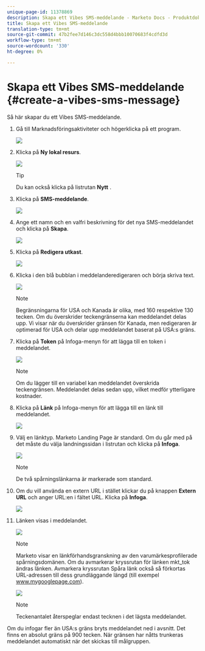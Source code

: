 ```yaml
---
unique-page-id: 11378869
description: Skapa ett Vibes SMS-meddelande - Marketo Docs - Produktdokumentation
title: Skapa ett Vibes SMS-meddelande
translation-type: tm+mt
source-git-commit: 47b2fee7d146c3dc558d4bbb10070683f4cdfd3d
workflow-type: tm+mt
source-wordcount: '330'
ht-degree: 0%

---
```



# Skapa ett Vibes SMS-meddelande {#create-a-vibes-sms-message}

Så här skapar du ett Vibes SMS-meddelande.

1. Gå till Marknadsföringsaktiviteter och högerklicka på ett program.

   ![](assets/mobile-right-click-hand.jpg)

1. Klicka på **Ny lokal resurs**.

   ![](assets/new-local-asset-hand.jpg)

   >[!TIP]
   >
   >Du kan också klicka på listrutan **Nytt** .

1. Klicka på **SMS-meddelande**.

   ![](assets/new-local-asset-selection-hand.jpg)

1. Ange ett namn och en valfri beskrivning för det nya SMS-meddelandet och klicka på **Skapa**.

   ![](assets/new-sms-message-offer-ends-soon-hands.jpg)

1. Klicka på **Redigera utkast**.

   ![](assets/edit-draft-hand.jpg)

1. Klicka i den blå bubblan i meddelanderedigeraren och börja skriva text.

   ![](assets/message-text-pencil.jpg)

   >[!NOTE]
   >
   >Begränsningarna för USA och Kanada är olika, med 160 respektive 130 tecken. Om du överskrider teckengränserna kan meddelandet delas upp. Vi visar när du överskrider gränsen för Kanada, men redigeraren är optimerad för USA och delar upp meddelandet baserat på USA:s gräns.

1. Klicka på **Token** på Infoga-menyn för att lägga till en token i meddelandet.

   ![](assets/add-token-real-hand.jpg)

   >[!NOTE]
   >
   >Om du lägger till en variabel kan meddelandet överskrida teckengränsen. Meddelandet delas sedan upp, vilket medför ytterligare kostnader.

1. Klicka på **Länk** på Infoga-menyn för att lägga till en länk till meddelandet.

   ![](assets/full-message-link-hand.jpg)

1. Välj en länktyp. Marketo Landing Page är standard. Om du går med på det måste du välja landningssidan i listrutan och klicka på **Infoga**.

   ![](assets/insert-link-real-hands.jpg)

   >[!NOTE]
   >
   >De två spårningslänkarna är markerade som standard.

1. Om du vill använda en extern URL i stället klickar du på knappen **Extern URL** och anger URL:en i fältet URL. Klicka på **Infoga**.

   ![](assets/insert-link-url-hands.jpg)

1. Länken visas i meddelandet.

   ![](assets/link-added.jpg)

   >[!NOTE]
   >
   >Marketo visar en länkförhandsgranskning av den varumärkesprofilerade spårningsdomänen. Om du avmarkerar kryssrutan för länken mkt_tok ändras länken. Avmarkera kryssrutan Spåra länk också så förkortas URL-adressen till dess grundläggande längd (till exempel www.mygooglepage.com).

   ![](assets/image2016-7-27-16-3a20-3a16.png)

   >[!NOTE]
   >
   >Teckenantalet återspeglar endast tecknen i det lägsta meddelandet.

Om du infogar fler än USA:s gräns bryts meddelandet ned i avsnitt. Det finns en absolut gräns på 900 tecken. När gränsen har nåtts trunkeras meddelandet automatiskt när det skickas till målgruppen.